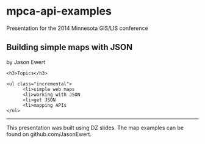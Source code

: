 mpca-api-examples
=================

Presentation for the 2014 Minnesota GIS/LIS conference

<h2>Building simple maps with JSON</h2>
    <footer>by Jason Ewert</footer>

	<h3>Topics</h3>
	
	<ul class="incremental">
	      <li>simple web maps
	      <li>working with JSON
	      <li>get JSON
	      <li>mapping APIs
	</ul>

<hr></hr>

This presentation was built using DZ slides. The map examples can be found on github.com/JasonEwert.
